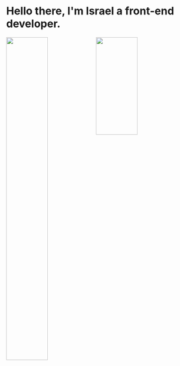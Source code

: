 # Hello there, I'm Israel a front-end developer.
<img align="left" width="47%" src="https://github-readme-stats.vercel.app/api?username=trend87&theme=nightowl&show_icons=true" />
<img align="left" width="47%" height="260vh" src="https://github-readme-stats.vercel.app/api/top-langs/?username=trend87&theme=nightowl&show_icons=true" />

